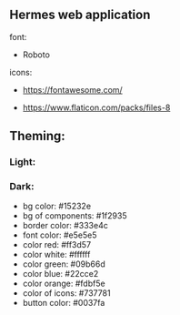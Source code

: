 ## Hermes web application

font:

- Roboto

icons:

- https://fontawesome.com/

- https://www.flaticon.com/packs/files-8

## Theming:

### Light:

### Dark:

- bg color: #15232e
- bg of components: #1f2935
- border color: #333e4c
- font color: #e5e5e5
- color red: #ff3d57
- color white: #ffffff
- color green: #09b66d
- color blue: #22cce2
- color orange: #fdbf5e
- color of icons: #737781
- button color: #0037fa
